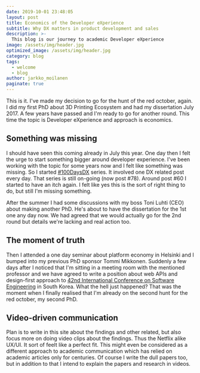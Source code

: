 ```yaml
---
date: 2019-10-01 23:48:05
layout: post
title: Economics of the Developer eXperience
subtitle: Why DX matters in product development and sales
description: >-
  This blog is our journey to academic Developer eXperience
image: /assets/img/header.jpg
optimized_image: /assets/img/header.jpg
category: blog
tags:
  - welcome
  - blog
author: jarkko_moilanen
paginate: true
---
```


This is it. I've made my decision to go for the hunt of the red october, again. I did my first PhD about 3D Printing Ecosystem and had my dissertation July 2017. A few years have passed and I'm ready to go for another round. This time the topic is Developer eXperience and approach is economics. 

## Something was missing

I should have seen this coming already in July this year. One day then I felt the urge to start something bigger around developer experience. I've been working with the topic for some years now and I felt like something was missing. So I started [#100DaysDX](https://100daysdx.com) series. It involved one DX related post every day. That series is still on-going (now post #78). Around post #60 I started to have an itch again. I felt like yes this is the sort of right thing to do, but still I'm missing something. 

After the summer I had some discussions with my boss Toni Luhti (CEO) about making another PhD. He's about to have the dissertation for the 1st one any day now. We had agreed that we would actually go for the 2nd round but details we're lacking and real action too. 

## The moment of truth

Then I attended a one day seminar about platform economy in Helsinki and I bumped into my previous PhD sponsor Tommi Mikkonen. Suddenly a few days after I noticed that I'm sitting in a meeting room with the mentioned professor and we have agreed to write a position about web APIs and design-first approach to [42nd International Conference on Software Engineering](https://conf.researchr.org/home/icse-2020) in South Korea. What the hell just happened? That was the moment when I finally realised that I'm already on the second hunt for the red october, my second PhD. 

## Video-driven communication

Plan is to write in this site about the findings and other related, but also focus more on doing video clips about the findings. Thus the Netflix alike UX/UI. It sort of feelt like a perfect fit. This might even be considered as a different approach to academic communication which has relied on academic articles only for centuries. Of course I write the dull papers too, but in addition to that I intend to explain the papers and research in videos. 
